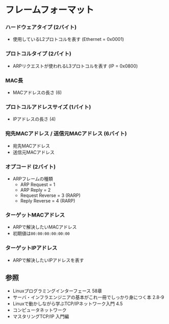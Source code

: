 # フレームフォーマット
### ハードウェアタイプ (2バイト)
- 使用しているL2プロトコルを表す (Ethernet = 0x0001)

### プロトコルタイプ (2バイト)
- ARPリクエストが使われるL3プロトコルを表す (IP = 0x0800)

### MAC長
- MACアドレスの長さ (6)

### プロトコルアドレスサイズ (1バイト)
 - IPアドレスの長さ (4)

### 宛先MACアドレス / 送信元MACアドレス (6バイト)
- 宛先MACアドレス
- 送信元MACアドレス

### オプコード (2バイト)
- ARPフレームの種類
  - ARP Request = 1
  - ARP Reply = 2
  - Request Reverse = 3 (RARP)
  - Reply Reverse = 4 (RARP)

### ターゲットMACアドレス
- ARPで解決したいMACアドレス
- 初期値は`00:00:00:00:00:00`

### ターゲットIPアドレス
- ARPで解決したいIPアドレスを表す

## 参照
- Linuxプログラミングインターフェース 58章
- サーバ・インフラエンジニアの基本がこれ一冊でしっかり身につく本 2.8-9
- Linuxで動かしながら学ぶTCP/IPネットワーク入門 4.5
- コンピュータネットワーク
- マスタリングTCP/IP 入門編
